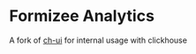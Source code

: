 # Formizee Analytics

A fork of [ch-ui](https://github.com/caioricciuti/ch-ui) for internal usage with clickhouse
